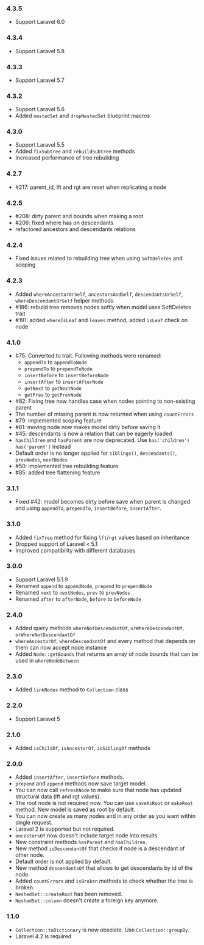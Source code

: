 ### 4.3.5
*   Support Laravel 6.0

### 4.3.4
*   Support Laravel 5.8

### 4.3.3
*   Support Laravel 5.7

### 4.3.2
*   Support Laravel 5.6
*   Added `nestedSet` and `dropNestedSet` blueprint macros

### 4.3.0
*   Support Laravel 5.5
*   Added `fixSubtree` and `rebuildSubtree` methods
*   Increased performance of tree rebuilding

### 4.2.7

*   #217: parent_id, lft and rgt are reset when replicating a node

### 4.2.5

*   #208: dirty parent and bounds when making a root
*   #206: fixed where has on descendants
*   refactored ancestors and descendants relations

### 4.2.4

*   Fixed issues related to rebuilding tree when using `SoftDeletes` and scoping

### 4.2.3

*   Added `whereAncestorOrSelf`, `ancestorsAndSelf`, `descendantsOrSelf`,
    `whereDescendantOrSelf` helper methods
*   #186: rebuild tree removes nodes softly when model uses SoftDeletes trait
*   #191: added `whereIsLeaf` and `leaves` method, added `isLeaf` check on node

### 4.1.0

*   #75: Converted to trait. Following methods were renamed:
    -   `appendTo` to `appendToNode`
    -   `prependTo` to `prependToNode`
    -   `insertBefore` to `insertBeforeNode`
    -   `insertAfter` to `insertAfterNode`
    -   `getNext` to `getNextNode`
    -   `getPrev` to `getPrevNode`
*   #82: Fixing tree now handles case when nodes pointing to non-existing parent
*   The number of missing parent is now returned when using `countErrors`
*   #79: implemented scoping feature
*   #81: moving node now makes model dirty before saving it
*   #45: descendants is now a relation that can be eagerly loaded
*   `hasChildren` and `hasParent` are now deprecated. Use `has('children')`
    `has('parent')` instead
*   Default order is no longer applied for `siblings()`, `descendants()`,
    `prevNodes`, `nextNodes`
*   #50: implemented tree rebuilding feature
*   #85: added tree flattening feature

### 3.1.1

*   Fixed #42: model becomes dirty before save when parent is changed and using `appendTo`,
    `prependTo`, `insertBefore`, `insertAfter`.

### 3.1.0

*   Added `fixTree` method for fixing `lft`/`rgt` values based on inheritance
*   Dropped support of Laravel < 5.1
*   Improved compatibility with different databases

### 3.0.0

*   Support Laravel 5.1.9
*   Renamed `append` to `appendNode`, `prepend` to `prependNode`
*   Renamed `next` to `nextNodes`, `prev` to `prevNodes`
*   Renamed `after` to `afterNode`, `before` to `beforeNode`

### 2.4.0

*   Added query methods `whereNotDescendantOf`, `orWhereDescendantOf`, `orWhereNotDescendantOf`
*   `whereAncestorOf`, `whereDescendantOf` and every method that depends on them can now accept node instance
*   Added `Node::getBounds` that returns an array of node bounds that can be used in `whereNodeBetween`

### 2.3.0

*   Added `linkNodes` method to `Collection` class

### 2.2.0

*   Support Laravel 5

### 2.1.0

*   Added `isChildOf`, `isAncestorOf`, `isSiblingOf` methods

### 2.0.0

*   Added `insertAfter`, `insertBefore` methods.
*   `prepend` and `append` methods now save target model.
*   You can now call `refreshNode` to make sure that node has updated structural
    data (lft and rgt values).
*   The root node is not required now. You can use `saveAsRoot` or `makeRoot` method.
    New model is saved as root by default.
*   You can now create as many nodes and in any order as you want within single
    request.
*   Laravel 2 is supported but not required.
*   `ancestorsOf` now doesn't include target node into results.
*   New constraint methods `hasParent` and `hasChildren`.
*   New method `isDescendantOf` that checks if node is a descendant of other node.
*   Default order is not applied by default.
*   New method `descendantsOf` that allows to get descendants by id of the node.
*   Added `countErrors` and `isBroken` methods to check whether the tree is broken.
*   `NestedSet::createRoot` has been removed.
*   `NestedSet::column` doesn't create a foreign key anymore.

### 1.1.0

*   `Collection::toDictionary` is now obsolete. Use `Collection::groupBy`.
*   Laravel 4.2 is required
